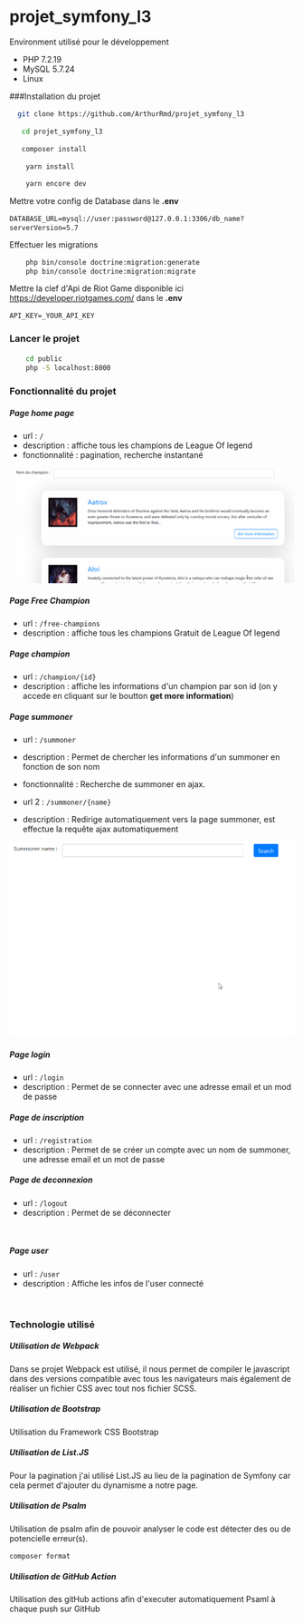 # projet_symfony_l3

Environment utilisé pour le développement
* PHP 7.2.19
* MySQL 5.7.24
* Linux


###Installation du projet 

```bash
  git clone https://github.com/ArthurRmd/projet_symfony_l3
```

```bash
   cd projet_symfony_l3
   ```

```bash
   composer install 
   ```

```bash
    yarn install
```

```bash
    yarn encore dev
```

Mettre votre config de Database dans le **.env** 
```env
DATABASE_URL=mysql://user:password@127.0.0.1:3306/db_name?serverVersion=5.7
```

Effectuer les migrations
```env
    php bin/console doctrine:migration:generate
    php bin/console doctrine:migration:migrate
```


Mettre la clef d'Api de Riot Game disponible ici https://developer.riotgames.com/ dans le **.env** 
```env
API_KEY=_YOUR_API_KEY
```

### Lancer le projet

```bash
    cd public
    php -S localhost:8000   
```

###

### Fonctionnalité du projet

##### Page home page

- url : `` / ``
- description : affiche tous les champions de League Of legend
- fonctionnalité : pagination, recherche instantané

<p align="center">
    <img src="https://github.com/ArthurRmd/projet_symfony_l3/blob/master/readme_asset/champion.gif" width="600" >
</p>


##### Page Free Champion

- url : `` /free-champions ``
- description : affiche tous les champions Gratuit de League Of legend



##### Page champion

- url : `` /champion/{id} ``
- description : affiche les informations d'un champion par son id (on y accede en cliquant sur
                le boutton **get more information**)



##### Page summoner

- url : `` /summoner ``
- description : Permet de chercher les informations d'un summoner en fonction de son nom
- fonctionnalité : Recherche de summoner en ajax.

- url 2 : `` /summoner/{name} ``
- description : Redirige automatiquement vers la page summoner, est effectue la requête ajax automatiquement 

<p align="center">
    <img src="https://github.com/ArthurRmd/projet_symfony_l3/blob/master/readme_asset/summoner.gif" width="600" alt="php-timer">
</p>

##### Page login

- url : `` /login ``
- description : Permet de se connecter avec une adresse email et un mod de passe 



##### Page de inscription

- url : `` /registration ``
- description : Permet de se créer un compte avec un nom de summoner, une adresse email et un mot de passe



##### Page de deconnexion

- url : `` /logout ``
- description : Permet de se déconnecter

<br>

##### Page user

- url : `` /user ``
- description : Affiche les infos de l'user connecté

<br>



### Technologie utilisé

##### Utilisation de Webpack
Dans se projet Webpack est utilisé, il nous permet de compiler le javascript dans des versions compatible avec
tous les navigateurs mais également de réaliser un fichier CSS avec tout nos fichier SCSS.

##### Utilisation de Bootstrap
Utilisation du Framework CSS Bootstrap

##### Utilisation de List.JS
Pour la pagination j'ai utilisé List.JS au lieu de la pagination de Symfony car cela permet d'ajouter du dynamisme
a notre page.

##### Utilisation de Psalm
Utilisation de psalm afin de pouvoir analyser le code est détecter des ou de potencielle erreur(s).

```bash
composer format
```

##### Utilisation de GitHub Action
Utilisation des gitHub actions afin d'executer automatiquement Psaml à chaque push sur GitHub


